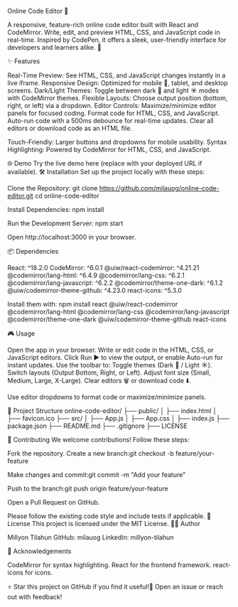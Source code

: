 Online Code Editor 🚀

A responsive, feature-rich online code editor built with React and CodeMirror. Write, edit, and preview HTML, CSS, and JavaScript code in real-time. Inspired by CodePen, it offers a sleek, user-friendly interface for developers and learners alike. 🎉

✨ Features

Real-Time Preview: See HTML, CSS, and JavaScript changes instantly in a live iframe.
Responsive Design: Optimized for mobile 📱, tablet, and desktop screens.
Dark/Light Themes: Toggle between dark 🌙 and light ☀️ modes with CodeMirror themes.
Flexible Layouts: Choose output position (bottom, right, or left) via a dropdown.
Editor Controls:
Maximize/minimize editor panels for focused coding.
Format code for HTML, CSS, and JavaScript.
Auto-run code with a 500ms debounce for real-time updates.
Clear all editors or download code as an HTML file.

Touch-Friendly: Larger buttons and dropdowns for mobile usability.
Syntax Highlighting: Powered by CodeMirror for HTML, CSS, and JavaScript.

🌐 Demo
Try the live demo here (replace with your deployed URL if available).
🛠️ Installation
Set up the project locally with these steps:

Clone the Repository:
git clone https://github.com/milauog/online-code-editor.git
cd online-code-editor

Install Dependencies:
npm install

Run the Development Server:
npm start

Open http://localhost:3000 in your browser.

📦 Dependencies

React: ^18.2.0
CodeMirror: ^6.0.1
@uiw/react-codemirror: ^4.21.21
@codemirror/lang-html: ^6.4.9
@codemirror/lang-css: ^6.2.1
@codemirror/lang-javascript: ^6.2.2
@codemirror/theme-one-dark: ^6.1.2
@uiw/codemirror-theme-github: ^4.23.0
react-icons: ^5.3.0

Install them with:
npm install react
@uiw/react-codemirror
@codemirror/lang-html
@codemirror/lang-css
@codemirror/lang-javascript
@codemirror/theme-one-dark
@uiw/codemirror-theme-github
react-icons

🎮 Usage

Open the app in your browser.
Write or edit code in the HTML, CSS, or JavaScript editors.
Click Run ▶️ to view the output, or enable Auto-run for instant updates.
Use the toolbar to:
Toggle themes (Dark 🌙 / Light ☀️).
Switch layouts (Output Bottom, Right, or Left).
Adjust font size (Small, Medium, Large, X-Large).
Clear editors 🗑️ or download code ⬇️.

Use editor dropdowns to format code or maximize/minimize panels.

📂 Project Structure
online-code-editor/
├── public/
│ ├── index.html
│ ├── favicon.ico
├── src/
│ ├── App.js
│ ├── App.css
│ ├── index.js
├── package.json
├── README.md
├── .gitignore
├── LICENSE

🤝 Contributing
We welcome contributions! Follow these steps:

Fork the repository.
Create a new branch:git checkout -b feature/your-feature

Make changes and commit:git commit -m "Add your feature"

Push to the branch:git push origin feature/your-feature

Open a Pull Request on GitHub.

Please follow the existing code style and include tests if applicable.
📜 License
This project is licensed under the MIT License.
👨‍💻 Author

Millyon Tilahun
GitHub: milauog
LinkedIn: millyon-tilahun

🙌 Acknowledgements

CodeMirror for syntax highlighting.
React for the frontend framework.
react-icons for icons.

⭐ Star this project on GitHub if you find it useful!💬 Open an issue or reach out with feedback!
